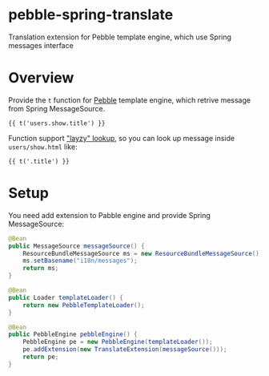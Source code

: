 pebble-spring-translate
=======================

Translation extension for Pebble template engine, which use Spring messages interface

# Overview

Provide the `t` function for [Pebble](http://www.mitchellbosecke.com/pebble) template engine, which retrive message from Spring MessageSource.
```jinja
{{ t('users.show.title') }}
```
Function support ["layzy" lookup](http://guides.rubyonrails.org/i18n.html#lazy-lookup), so you can look up message inside `users/show.html` like:
```jinja
{{ t('.title') }}
```

# Setup

You need add extension to Pabble engine and provide Spring MessageSource:
```java
@Bean  
public MessageSource messageSource() {  
    ResourceBundleMessageSource ms = new ResourceBundleMessageSource();  
    ms.setBasename("i18n/messages");
    return ms;  
}  

@Bean
public Loader templateLoader() {
    return new PebbleTemplateLoader();
}

@Bean
public PebbleEngine pebbleEngine() {
    PebbleEngine pe = new PebbleEngine(templateLoader());
    pe.addExtension(new TranslateExtension(messageSource()));
    return pe;
}
```
